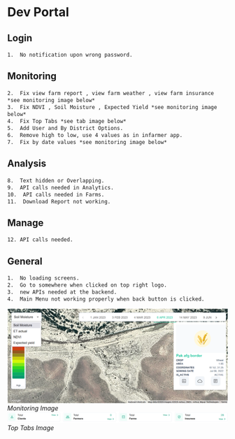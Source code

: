 # Dev Portal

## Login

    1.  No notification upon wrong password.

## Monitoring

    2.  Fix view farm report , view farm weather , view farm insurance *see monitoring image below*
    3.  Fix NDVI , Soil Moisture , Expected Yield *see monitoring image below*
    4.  Fix Top Tabs *see tab image below*
    5.  Add User and By District Options.
    6.  Remove high to low, use 4 values as in infarmer app.
    7.  Fix by date values *see monitoring image below*

## Analysis

    8.  Text hidden or Overlapping.
    9.  API calls needed in Analytics.
    10.  API calls needed in Farms.
    11.  Download Report not working.

## Manage

    12. API calls needed.

## General

    1.  No loading screens.
    2.  Go to somewhere when clicked on top right logo.
    3.  new APIs needed at the backend.
    4.  Main Menu not working properly when back button is clicked.

![monitoring_image](./images/image.png)
*Monitoring Image*
![tab_image](./images/tabs.png)
*Top Tabs Image*

